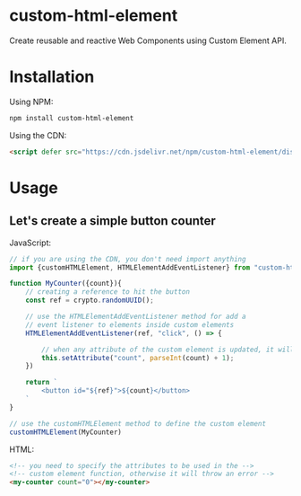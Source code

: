 # custom-html-element

Create reusable and reactive Web Components using Custom Element API.

# Installation

Using NPM:

```sh
npm install custom-html-element
```

Using the CDN:

```html
<script defer src="https://cdn.jsdelivr.net/npm/custom-html-element/dist/cdn.js"></script>
```

# Usage

## Let's create a simple button counter

JavaScript:

```js
// if you are using the CDN, you don't need import anything
import {customHTMLElement, HTMLElementAddEventListener} from "custom-html-element";

function MyCounter({count}){
    // creating a reference to hit the button
    const ref = crypto.randomUUID();

    // use the HTMLElementAddEventListener method for add a
    // event listener to elements inside custom elements
    HTMLElementAddEventListener(ref, "click", () => {

        // when any attribute of the custom element is updated, it will be re-rendered
        this.setAttribute("count", parseInt(count) + 1);
    })

    return `
        <button id="${ref}">${count}</button>
    `
}

// use the customHTMLElement method to define the custom element
customHTMLElement(MyCounter)
```

HTML:

```html
<!-- you need to specify the attributes to be used in the -->
<!-- custom element function, otherwise it will throw an error -->
<my-counter count="0"></my-counter>
```